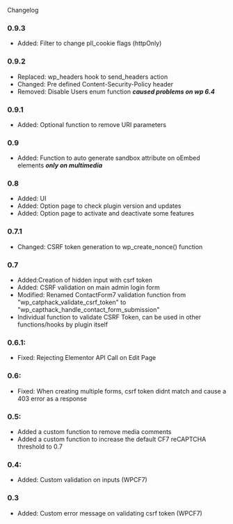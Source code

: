 Changelog
### 0.9.3
* Added: Filter to change pll_cookie flags (httpOnly)

### 0.9.2

* Replaced: wp_headers hook to send_headers action
* Changed: Pre defined Content-Security-Policy header
* Removed: Disable Users enum function ***caused problems on wp 6.4***

### 0.9.1

* Added: Optional function to remove URI parameters

### 0.9

* Added: Function to auto generate sandbox attribute on oEmbed elements ***only on multimedia***

### 0.8
* Added: UI
* Added: Option page to check plugin version and updates
* Added: Option page to activate and deactivate some features

### 0.7.1

* Changed: CSRF token generation to wp_create_nonce() function

### 0.7

* Added:Creation of hidden input with csrf token
* Added: CSRF validation on main admin login form
* Modified: Renamed ContactForm7 validation function from "wp_catphack_validate_csrf_token" to "wp_capthack_handle_contact_form_submission"
* Individual function to validate CSRF Token, can be used in other functions/hooks by plugin itself

### 0.6.1:
- Fixed: Rejecting Elementor API Call on Edit Page

### 0.6:
- Fixed: When creating multiple forms, csrf token didnt match and cause a 403 error as a response

### 0.5:
- Added a custom function to remove media comments
- Added a custom function to increase the default CF7 reCAPTCHA threshold to 0.7

### 0.4:

- Added: Custom validation on inputs (WPCF7)

### 0.3

- Added: Custom error message on validating csrf token (WPCF7)